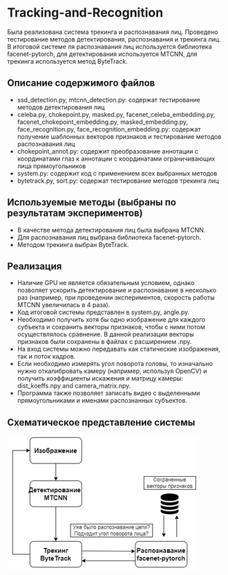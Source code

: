 # Tracking-and-Recognition
Была реализована система трекинга и распознавания лиц. Проведено тестирование методов детектирования, распознавания и трекинга лиц. В итоговой системе ля распознавания лиц используется библиотека facenet-pytorch, для детектирования используется MTCNN, для трекинга используется метод ByteTrack.

## Описание содержимого файлов

* ssd_detection.py, mtcnn_detection.py: содержат тестирование методов детектирования лиц
* celeba.py, chokepoint.py, masked.py, facenet_celeba_embedding.py, facenet_chokepoint_embedding.py, masked_embedding.py, face_recognition.py, face_recognition_embedding.py: содержат получение шаблонных векторов признаков и тестирование методов распознавания лиц
* chokepoint_annot.py: содержит преобразование аннотации с координатами глаз к аннотации с координатами ограничивающих лица прямоугольников
* system.py: содержит код с применением всех выбранных методов
* bytetrack.py, sort.py: содержат тестирование методов трекинга лиц

## Используемые методы (выбраны по результатам экспериментов)
* В качестве метода детектирования лиц была выбрана MTCNN.
* Для распознавания лиц выбрана библиотека facenet-pytorch.
* Методом трекинга выбран ByteTrack.

##  Реализация
 * Наличие GPU не является обязательным условием, однако позволяет ускорить детектирование и распознавание в несколько раз (например, при проведении экспериментов, скорость работы MTCNN увеличилась в 4 раза).
 * Код итоговой системы представлен в system.py, angle.py.
 * Необходимо получить хотя бы одно изображение для каждого субъекта и сохранить векторы признаков, чтобы с ними потом осуществлялось сравнение. В данной реализации векторы признаков были сохранены в файлах с расширением .npy.
 * На вход системы можно передавать как статические изображения, так и поток кадров.
 * Если необходимо измерять угол поворота головы, то изначально нужно откалибровать камеру (например, используя OpenCV) и получить коэффициенты искажения и матрицу камеры: dist_koeffs.npy and camera_matrix.npy.
 * Программа также позволяет записать видео с выделенными прямоугольниками и именами распознанных субъектов.

## Схематическое представление системы
![](diagram.png)

